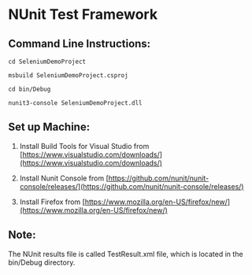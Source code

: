 # NUnit Test Framework

## Command Line Instructions:

`cd SeleniumDemoProject`

`msbuild SeleniumDemoProject.csproj`

`cd bin/Debug`

`nunit3-console SeleniumDemoProject.dll`

## Set up Machine:

1) Install Build Tools for Visual Studio from [https://www.visualstudio.com/downloads/](https://www.visualstudio.com/downloads/)

2) Install Nunit Console from [https://github.com/nunit/nunit-console/releases/](https://github.com/nunit/nunit-console/releases/)

3) Install Firefox from [https://www.mozilla.org/en-US/firefox/new/](https://www.mozilla.org/en-US/firefox/new/)

## Note:

 The NUnit results file is called TestResult.xml file, which is located in the bin/Debug directory. 
